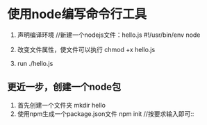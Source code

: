 # 使用node编写命令行工具

1. 声明编译环境
		//新建一个nodejs文件：hello.js
		#!/usr/bin/env node
2. 改变文件属性，使文件可以执行
		chmod +x hello.js

3. run
		./hello.js

## 更近一步，创建一个node包

1. 首先创建一个文件夹 
		mkdir hello
2. 使用npm生成一个package.json文件
		npm init   //按要求输入即可::

